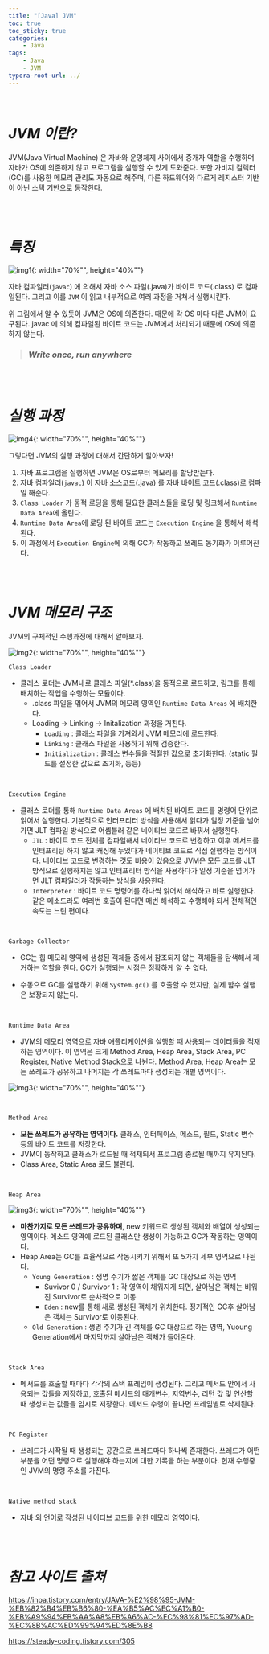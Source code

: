 ```yaml
---
title: "[Java] JVM"
toc: true
toc_sticky: true
categories: 
    - Java
tags:
    - Java
    - JVM
typora-root-url: ../
---
```


<br>



# *JVM 이란?*

JVM(Java Virtual Machine) 은 자바와 운영체제 사이에서 중개자 역할을 수행하며 자바가 OS에 의존하지 않고 프로그램을 실행할 수 있게 도와준다. 또한 가비지 컬렉터(GC)를 사용한 메모리 관리도 자동으로 해주며, 다른 하드웨어와 다르게 레지스터 기반이 아닌 스택 기반으로 동작한다.

<br>

<br>



# *특징*

![img1](/assets/images/21_1.png){: width="70%"", height="40%""}



자바 컴파일러(`javac`) 에 의해서 자바 소스 파일(.java)가 바이트 코드(.class) 로 컴파일된다. 그리고 이를 `JVM` 이 읽고 내부적으로 여러 과정을 거쳐서 실행시킨다.

위 그림에서 알 수 있듯이 JVM은 OS에 의존한다. 때문에 각 OS 마다 다른 JVM이 요구된다. javac 에 의해 컴파일된 바이트 코드는 JVM에서 처리되기 때문에 OS에 의존하지 않는다.

> ### *Write once, run anywhere*

<br>

<br>



# *실행 과정*

![img4](/assets/images/21_4.png){: width="70%"", height="40%""}



그렇다면 JVM의 실행 과정에 대해서 간단하게 알아보자!

1. 자바 프로그램을 실행하면 JVM은 OS로부터 메모리를 할당받는다.
2. 자바 컴파일러(`javac`) 이 자바 소스코드(.java) 를 자바 바이트 코드(.class)로 컴파일 해준다.
3. `Class Loader` 가 동적 로딩을 통해 필요한 클래스들을 로딩 및 링크해서 `Runtime Data Area`에 올린다.
4. `Runtime Data Area`에 로딩 된 바이트 코드는 `Execution Engine` 을 통해서 해석된다.
5. 이 과정에서 `Execution Engine`에 의해 GC가 작동하고 쓰레드 동기화가 이루어진다.

<br>

<br>



# *JVM 메모리 구조*

JVM의 구체적인 수행과정에 대해서 알아보자. 



![img2](/assets/images/21_2.png){: width="70%"", height="40%""}



`Class Loader`

* 클래스 로더는 JVM내로 클래스 파일(*.class)을 동적으로 로드하고, 링크를 통해 배치하는 작업을 수행하는 모듈이다.
  * .class 파일을 엮어서 JVM의 메모리 영역인 `Runtime Data Areas` 에 배치한다.
  * Loading -> Linking -> Initalization 과정을 거친다.
    * `Loading` : 클래스 파일을 가져와서 JVM 메모리에 로드한다.
    * `Linking` : 클래스 파일을 사용하기 위해 검증한다.
    * `Initialization` : 클래스 변수들을 적절한 값으로 초기화한다. (static 필드를 설정한 값으로 초기화, 등등)

<br>



`Execution Engine`

* 클래스 로더를 통해 `Runtime Data Areas` 에 배치된 바이트 코드를 명령어 단위로 읽어서 실행한다. 기본적으로 인터프리터 방식을 사용해서 읽다가 일정 기준을 넘어가면 JLT 컴파일 방식으로 어셈블러 같은 네이티브 코드로 바꿔서 실행한다.
  * `JTL` : 바이트 코드 전체를 컴파일해서 네이티브 코드로 변경하고 이후 메서드를 인터프리팅 하지 않고 캐싱해 두었다가 네이티브 코드로 직접 실행하는 방식이다. 네이티브 코드로 변경하는 것도 비용이 있음으로 JVM은 모든 코드를  JLT 방식으로 실행하지는 않고 인터프리터 방식을 사용하다가  일정 기준을 넘어가면 JLT 컴파일러가 작동하는 방식을 사용한다.
  * `Interpreter` : 바이트 코드 명령어를 하나씩 읽어서 해석하고 바로 실행한다. 같은 메소드라도 여러번 호출이 된다면 매번 해석하고 수행해야 되서 전체적인 속도는 느린 편이다.

<br>



`Garbage Collector`

* GC는 힙 메모리 영역에 생성된 객체들 중에서 참조되지 않는 객체들을 탐색해서 제거하는 역할을 한다. GC가 실행되는 시점은 정확하게 알 수 없다.

* 수동으로 GC를 실행하기 위해 `System.gc()` 를 호출할 수 있지만, 실제 함수 실행은 보장되지 않는다.

<br>



`Runtime Data Area`

* JVM의 메모리 영역으로 자바 애플리케이션을 실행할 때 사용되는 데이터들을 적재하는 영역이다. 이 영역은 크게 Method Area, Heap Area, Stack Area, PC Register, Native Method Stack으로 나뉜다. Method Area, Heap Area는 모든 쓰레드가 공유하고 나머지는 각 쓰레드마다 생성되는 개별 영역이다.



![img3](/assets/images/21_3.png){: width="70%"", height="40%""}

<br>



`Method Area`

* **모든 쓰레드가 공유하는 영역이다.** 클래스, 인터페이스, 메소드, 필드, Static 변수 등의 바이트 코드를 저장한다.
* JVM이 동작하고 클래스가 로드될 때 적재되서 프로그램 종료될 때까지 유지된다.
* Class Area, Static Area 로도 불린다.

<br>



`Heap Area`

![img3](/assets/images/21_5.png){: width="70%"", height="40%""}

* **마찬가지로 모든 쓰레드가 공유하며**, new 키워드로 생성된 객체와 배열이 생성되는 영역이다. 메소드 영역에 로드된 클래스만 생성이 가능하고 GC가 작동하는 영역이다.
* Heap Area는  GC를 효율적으로 작동시키기 위해서 또 5가지 세부 영역으로 나뉜다.
  * `Young Generation` : 생명 주기가 짧은 객체를 GC 대상으로 하는 영역
    * Suvivor 0 / Survivor 1 : 각 영역이 채워지게 되면, 살아남은 객체는 비워진 Survivor로 순차적으로 이동
    * `Eden` : new를 통해 새로 생성된 객체가 위치한다. 정기적인 GC후 살아남은 객체는 Survivor로 이동된다.
  * `Old Generation` : 생명 주기가 긴 객체를 GC 대상으로 하는 영역, Yuoung Generation에서 마지막까지 살아남은 객체가 들어온다.

<br>



`Stack Area`

* 메서드를 호출할 때마다 각각의 스택 프레임이 생성된다. 그리고 메서드 안에서 사용되는 값들을 저장하고, 호출된 메서드의 매개변수, 지역변수, 리턴 값 및 연산할 때 생성되는 값들을 임시로 저장한다. 메서드 수행이 끝나면 프레임별로 삭제된다.

<br>



`PC Register`

* 쓰레드가 시작될 때 생성되는 공간으로 쓰레드마다 하나씩 존재한다. 쓰레드가 어떤 부분을 어떤 명령으로 실행해야 하는지에 대한 기록을 하는 부분이다. 현재 수행중인 JVM의 명령 주소를 가진다.

<br>



`Native method stack`

* 자바 외 언어로 작성된 네이티브 코드를 위한 메모리 영역이다.

<br>

<br>



# *참고 사이트 출처*

https://inpa.tistory.com/entry/JAVA-%E2%98%95-JVM-%EB%82%B4%EB%B6%80-%EA%B5%AC%EC%A1%B0-%EB%A9%94%EB%AA%A8%EB%A6%AC-%EC%98%81%EC%97%AD-%EC%8B%AC%ED%99%94%ED%8E%B8

https://steady-coding.tistory.com/305











